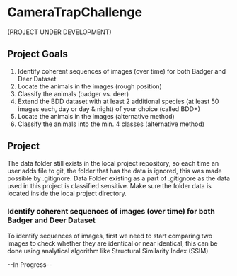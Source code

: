 # CameraTrapChallenge
(PROJECT UNDER DEVELOPMENT)

## Project Goals
1. Identify coherent sequences of images (over time) for both Badger and Deer Dataset
2. Locate the animals in the images (rough position)
3. Classify the animals (badger vs. deer)
4. Extend the BDD dataset with at least 2 additional species (at least 50 images each, day or day & night) of your choice (called BDD+)
5. Locate the animals in the images (alternative method)
6. Classify the animals into the min. 4 classes (alternative method)

## Project 
The data folder still exists in the local project repository, so each time an user adds file to git, the folder that has the data is ignored, this was made possible by .gitignore. Data Folder existing as a part of .gitignore as the data used in this project is classified sensitive. Make sure the folder data is located inside the local project directory.

### Identify coherent sequences of images (over time) for both Badger and Deer Dataset
To identify sequences of images, first we need to start comparing two images to check whether they are identical or near identical, this can be done using analytical algorithm like Structural Similarity Index (SSIM)
	
--In Progress--
